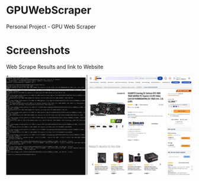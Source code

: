 # GPUWebScraper
Personal Project - GPU Web Scraper

# Screenshots

Web Scrape Results and link to Website

![image](img/img1.jpg)
